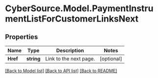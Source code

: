 # CyberSource.Model.PaymentInstrumentListForCustomerLinksNext
## Properties

Name | Type | Description | Notes
------------ | ------------- | ------------- | -------------
**Href** | **string** | Link to the next page.  | [optional] 

[[Back to Model list]](../README.md#documentation-for-models) [[Back to API list]](../README.md#documentation-for-api-endpoints) [[Back to README]](../README.md)


